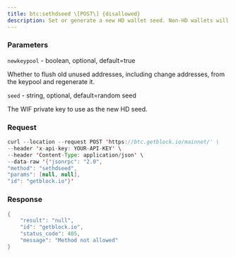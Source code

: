 ```yaml
---
title: btc:sethdseed \[POST\] {disallowed}
description: Set or generate a new HD wallet seed. Non-HD wallets will not beupgraded to being a HD wallet. Wallets that are already HD will have anew HD seed set so that new keys added to the keypool will be derivedfrom this new seed.Note that you will need to MAKE A NEW BACKUP of your wallet aftersetting the HD wallet seed.Requires wallet passphrase to be set with walletpassphrase call ifwallet is encrypted.
---
```


### Parameters


`newkeypool` - boolean, optional, default=true

Whether to flush old unused addresses, including change addresses, from
the keypool and regenerate it.

`seed` - string, optional, default=random seed

The WIF private key to use as the new HD seed.

### Request

``` java
curl --location --request POST 'https://btc.getblock.io/mainnet/' \
--header 'x-api-key: YOUR-API-KEY' \
--header 'Content-Type: application/json' \
--data-raw '{"jsonrpc": "2.0",
"method": "sethdseed",
"params": [null, null],
"id": "getblock.io"}'
```

###  Response

``` java
{
    "result": "null",
    "id": "getblock.io",
    "status_code": 405,
    "message": "Method not allowed"
}
```

